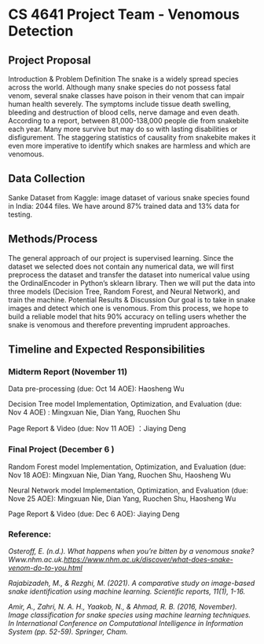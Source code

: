 # CS 4641 Project Team - Venomous Detection
## Project Proposal
Introduction & Problem Definition
The snake is a widely spread species across the world. Although many snake species do not possess fatal venom, several snake classes have poison in their venom that can impair human health severely. The symptoms include tissue death swelling, bleeding and destruction of blood cells, nerve damage and even death. According to a report, between 81,000-138,000 people die from snakebite each year. Many more survive but may do so with lasting disabilities or disfigurement. The staggering statistics of causality from snakebite makes it even more imperative to identify which snakes are harmless and which are venomous.

## Data Collection
Sanke Dataset from Kaggle: image dataset of various snake species found in India: 2044 files.
We have around 87% trained data and 13% data for testing.

## Methods/Process
The general approach of our project is supervised learning. Since the dataset we selected does not contain any numerical data, we will first preprocess the dataset and transfer the dataset into numerical value using the OrdinalEncoder in Python’s sklearn library. Then we will put the data into three models (Decision Tree, Random Forest, and Neural Network), and train the machine.
Potential Results & Discussion
Our goal is to take in snake images and detect which one is venomous. From this process, we hope to build a reliable model that hits 90% accuracy on telling users whether the snake is venomous and therefore preventing imprudent approaches. 

## Timeline and Expected Responsibilities


### Midterm Report (November 11)

Data pre-processing (due: Oct 14 AOE): Haosheng Wu 

Decision Tree model Implementation, Optimization, and Evaluation (due: Nov 4 AOE) : Mingxuan Nie, Dian Yang, Ruochen Shu

Page Report & Video (due: Nov 11 AOE) ：Jiaying Deng




### Final Project (December 6 )

Random Forest model Implementation, Optimization, and Evaluation (due: Nov 18 AOE): Mingxuan Nie, Dian Yang, Ruochen Shu, Haosheng Wu 

Neural Network model Implementation, Optimization, and Evaluation (due: Nove 25 AOE): Mingxuan Nie, Dian Yang, Ruochen Shu, Haosheng Wu

Page Report & Video (due: Dec 6 AOE): Jiaying Deng





### Reference:
_Osteroff, E. (n.d.). What happens when you’re bitten by a venomous snake? Www.nhm.ac.uk.https://www.nhm.ac.uk/discover/what-does-snake-venom-do-to-you.html_ 

_Rajabizadeh, M., & Rezghi, M. (2021). A comparative study on image-based snake identification using machine learning. Scientific reports, 11(1), 1-16._

_Amir, A., Zahri, N. A. H., Yaakob, N., & Ahmad, R. B. (2016, November). Image classification for snake species using machine learning techniques. In International Conference on Computational Intelligence in Information System (pp. 52-59). Springer, Cham._

